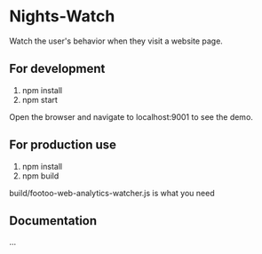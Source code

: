 Nights-Watch
============

Watch the user's behavior when they visit a website page.

## For development

1. npm install
2. npm start

Open the browser and navigate to localhost:9001 to see the demo.

## For production use

1. npm install
2. npm build

build/footoo-web-analytics-watcher.js is what you need

## Documentation

...


